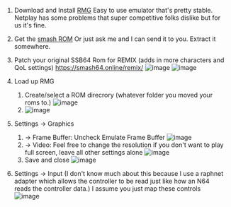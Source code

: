 1. Download and Install [RMG](https://github.com/Rosalie241/RMG/releases/download/v0.7.8/RMG-Setup-Windows64-v0.7.8.exe)
Easy to use emulator that's pretty stable. Netplay has some problems that super competitive folks dislike but for us it's fine.


2. Get the [smash ROM](https://myrient.erista.me/files/No-Intro/Nintendo%20-%20Nintendo%2064%20(BigEndian)/Super%20Smash%20Bros.%20%28USA%29.zip)
Or just ask me and I can send it to you.
Extract it somewhere.

3. Patch your original SSB64 Rom for REMIX (adds in more characters and QoL settings)
https://smash64.online/remix/
![image](https://github.com/user-attachments/assets/100a571a-9a17-4130-969b-c205751e056c)
![image](https://github.com/user-attachments/assets/ce2dde76-35fb-4916-b394-635da7f7c6a2)



4. Load up RMG
   1. Create/select a ROM direcrory (whatever folder you moved your roms to.) ![image](https://github.com/user-attachments/assets/7c41c51e-6ade-43e0-ab16-b047706c5bc4)
   2. ![image](https://github.com/user-attachments/assets/33300a8a-6a9f-41da-880a-ecd97ba318b5)
  

5. Settings -> Graphics
    1. -> Frame Buffer: Uncheck Emulate Frame Buffer ![image](https://github.com/user-attachments/assets/3ba397d9-befd-4566-b410-342c27c0808a)
    2. -> Video: Feel free to change the resolution if you don't want to play full screen, leave all other settings alone ![image](https://github.com/user-attachments/assets/5b309415-cfe2-4d5d-bfe6-eb9b2aa2a298)
    3. Save and close ![image](https://github.com/user-attachments/assets/ed1f37f0-aac9-4a38-8f2a-6d57b439d624)

6. Settings -> Input (I don't know much about this because I use a raphnet adapter which allows the controller to be read just like how an N64 reads the controller data.)
   I assume you just map these controls ![image](https://github.com/user-attachments/assets/69c467bb-59db-4191-b614-92e8d89d3089)
